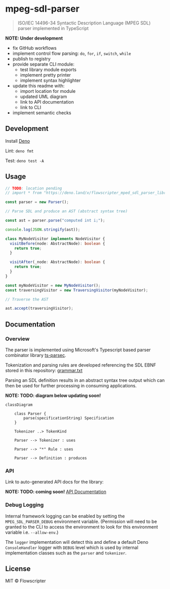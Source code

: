 # mpeg-sdl-parser

> ISO/IEC 14496-34 Syntactic Description Language (MPEG SDL) parser implemented
> in TypeScript

**NOTE: Under development**

- fix GitHub workflows
- implement control flow parsing: `do`, `for`, `if`, `switch`, `while`
- publish to registry
- provide separate CLI module: 
    - test library module exports
    - implement pretty printer
    - implement syntax highlighter
- update this readme with:
    - import location for module
    - updated UML diagram
    - link to API documentation
    - link to CLI
- implement semantic checks

## Development

Install [Deno](https://docs.deno.com/runtime/getting_started/installation/)

Lint: `deno fmt`

Test: `deno test -A`

## Usage

```typescript
// TODO: location pending
// import * from "https://deno.land/x/flowscripter_mped_sdl_parser_library/mod.ts";

const parser = new Parser();

// Parse SDL and produce an AST (abstract syntax tree)

const ast = parser.parse("computed int i;");

console.log(JSON.stringify(ast));

class MyNodeVisitor implements NodeVisitor {
  visitBefore(node: AbstractNode): boolean {
    return true;
  }

  visitAfter(_node: AbstractNode): boolean {
    return true;
  }
}

const myNodeVisitor = new MyNodeVisitor();
const traversingVisitor = new TraversingVisitor(myNodeVisitor);

// Traverse the AST

ast.accept(traversingVisitor);

```

## Documentation

### Overview

The parser is implemented using Microsoft's Typescript based parser combinator
library [ts-parsec](https://github.com/microsoft/ts-parsec).

Tokenization and parsing rules are developed referencing the SDL EBNF stored in
this repository: [grammar.txt](grammar.txt)

Parsing an SDL definition results in an abstract syntax tree output which can
then be used for further processing in consuming applications.

**NOTE: TODO: diagram below updating soon!**

```mermaid
classDiagram
    
    class Parser {
        parse(specificationString) Specification
    }

    Tokenizer ..> TokenKind

    Parser --> Tokenizer : uses
    
    Parser --> "*" Rule : uses
    
    Parser --> Definition : produces
```

### API

Link to auto-generated API docs for the library:

**NOTE: TODO: coming soon!**
[API Documentation](https://doc.deno.land/https://deno.land/x/flowscripter_mpeg_sdl_parser/mod.ts)

### Debug Logging

Internal framework logging can be enabled by setting the `MPEG_SDL_PARSER_DEBUG`
environment variable. (Permission will need to be granted to the CLI to access
the environment to look for this environment variable i.e. `--allow-env`.)

The `logger` implementation will detect this and define a default Deno
`ConsoleHandler` logger with `DEBUG` level which is used by internal
implementation classes such as the `parser` and `tokenizer`.

## License

MIT © Flowscripter
